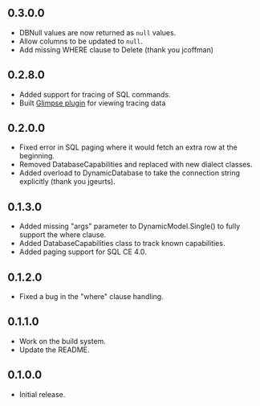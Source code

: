 0.3.0.0
-----
* DBNull values are now returned as `null` values.
* Allow columns to be updated to `null`.
* Add missing WHERE clause to Delete (thank you jcoffman)

0.2.8.0
-------
* Added support for tracing of SQL commands.
* Built [Glimpse plugin][Passive.Glimpse] for viewing tracing data

0.2.0.0
--------
* Fixed error in SQL paging where it would fetch an extra row at the beginning.
* Removed DatabaseCapabilities and replaced with new dialect classes.
* Added overload to DynamicDatabase to take the connection string explicitly (thank you jgeurts).

0.1.3.0
-------
* Added missing "args" parameter to DynamicModel.Single() to fully support the where clause.
* Added DatabaseCapabilities class to track known capabilities.
* Added paging support for SQL CE 4.0.

0.1.2.0
-------
* Fixed a bug in the "where" clause handling.

0.1.1.0
-------
* Work on the build system.
* Update the README.

0.1.0.0
-------
* Initial release.

[Passive.Glimpse]: https://github.com/Talljoe/Passive.Glimpse "Passive.Glimpse project"